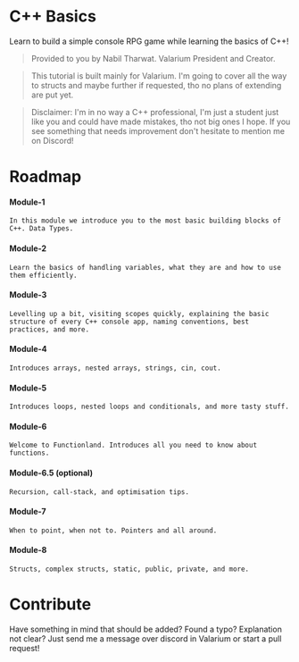 # C++ Basics
Learn to build a simple console RPG game while learning the basics of C++! 
> Provided to you by Nabil Tharwat. Valarium President and Creator.

> This tutorial is built mainly for Valarium. I'm going to cover all the way to structs and maybe further if requested, tho no plans of extending are put yet. 

> Disclaimer: I'm in no way a C++ professional, I'm just a student just like you and could have made mistakes, tho not big ones I hope. If you see something that needs improvement don't hesitate to mention me on Discord!

# Roadmap
#### Module-1 
    In this module we introduce you to the most basic building blocks of C++. Data Types. 
#### Module-2
    Learn the basics of handling variables, what they are and how to use them efficiently. 
#### Module-3
    Levelling up a bit, visiting scopes quickly, explaining the basic structure of every C++ console app, naming conventions, best practices, and more. 
#### Module-4 
    Introduces arrays, nested arrays, strings, cin, cout.
#### Module-5
    Introduces loops, nested loops and conditionals, and more tasty stuff.
#### Module-6 
    Welcome to Functionland. Introduces all you need to know about functions. 
#### Module-6.5 (optional)
    Recursion, call-stack, and optimisation tips.
#### Module-7
    When to point, when not to. Pointers and all around.
#### Module-8 
    Structs, complex structs, static, public, private, and more.
 
 
# Contribute
Have something in mind that should be added? Found a typo? Explanation not clear? Just send me a message over discord in Valarium or start a pull request! 
